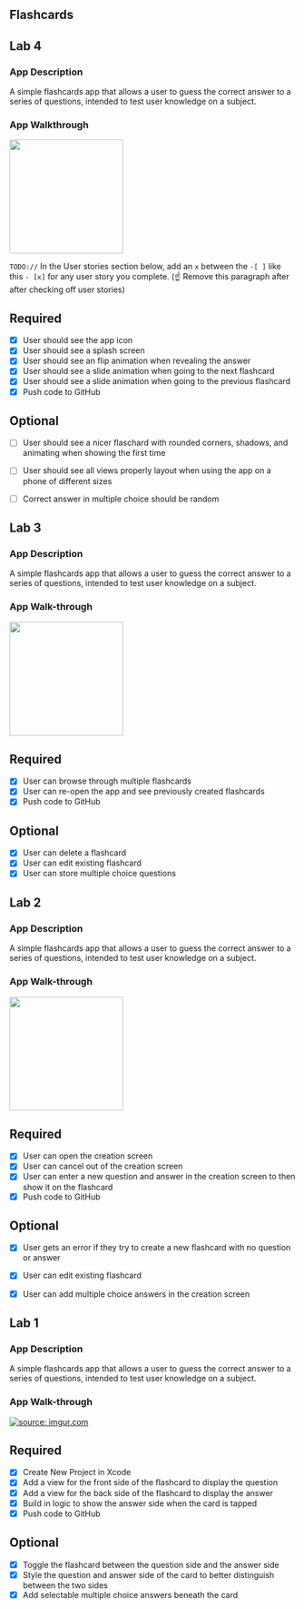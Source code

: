 ## Flashcards

## Lab 4

### App Description
A simple flashcards app that allows a user to guess the correct answer to a series of questions, intended to test user knowledge on a subject.

### App Walkthrough
<img src=https://i.imgur.com/niLioOK.gif width=200><br>

`TODO://` In the User stories section below, add an `x` between the `-[ ]` like this `- [x]` for any user story you complete. (☝️ Remove this paragraph after after checking off user stories)

## Required
- [x] User should see the app icon 
- [x] User should see a splash screen
- [x] User should see an flip animation when revealing the answer
- [x] User should see a slide animation when going to the next flashcard
- [x] User should see a slide animation when going to the previous flashcard
- [x] Push code to GitHub
## Optional
- [ ] User should see a nicer flaschard with rounded corners, shadows, and animating when showing the first time
- [ ] User should see all views properly layout when using the app on a phone of different sizes
- [ ] Correct answer in multiple choice should be random


## Lab 3

### App Description
A simple flashcards app that allows a user to guess the correct answer to a series of questions, intended to test user knowledge on a subject.

### App Walk-through

<img src=https://i.imgur.com/fOYUufO.gif width=200><br>

## Required
- [x] User can browse through multiple flashcards
- [x] User can re-open the app and see previously created flashcards
- [x] Push code to GitHub
## Optional
- [x] User can delete a flashcard
- [x] User can edit existing flashcard
- [x] User can store multiple choice questions

## Lab 2

### App Description
A simple flashcards app that allows a user to guess the correct answer to a series of questions, intended to test user knowledge on a subject.

### App Walk-through

<img src=https://i.imgur.com/n2h4y2n.gif width=200><br>

## Required
- [x] User can open the creation screen
- [x] User can cancel out of the creation screen
- [x] User can enter a new question and answer in the creation screen to then show it on the flashcard
- [x] Push code to GitHub
## Optional
- [x] User gets an error if they try to create a new flashcard with no question or answer
- [x] User can edit existing flashcard
- [x] User can add multiple choice answers in the creation screen


## Lab 1

### App Description
A simple flashcards app that allows a user to guess the correct answer to a series of questions, intended to test user knowledge on a subject.

### App Walk-through
<a href="https://imgur.com/A8twkqd"><img src="https://i.imgur.com/A8twkqd.gif" title="source: imgur.com" /></a>
## Required
- [x] Create New Project in Xcode
- [x] Add a view for the front side of the flashcard to display the question
- [x] Add a view for the back side of the flashcard to display the answer
- [x] Build in logic to show the answer side when the card is tapped
- [x] Push code to GitHub
## Optional
- [x] Toggle the flashcard between the question side and the answer side
- [x] Style the question and answer side of the card to better distinguish between the two sides
- [x] Add selectable multiple choice answers beneath the card
